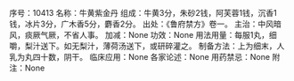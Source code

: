 序号：10413
名称：牛黄紫金丹
组成：牛黄3分，朱砂2钱，阿芙蓉1钱，沉香1钱，冰片3分，广木香5分，麝香2分。
出处：《鲁府禁方》卷一。
主治：中风暗风，痰厥气厥，不省人事。
加减：None
功效：None
用法用量：每服1丸，细嚼，梨汁送下。如无梨汁，薄荷汤送下，或研碎灌之。
制备方法：上为细末，人乳为丸四十数，阴干。
临床应用：None
各家论述：None
用药禁忌：None
附注：None
